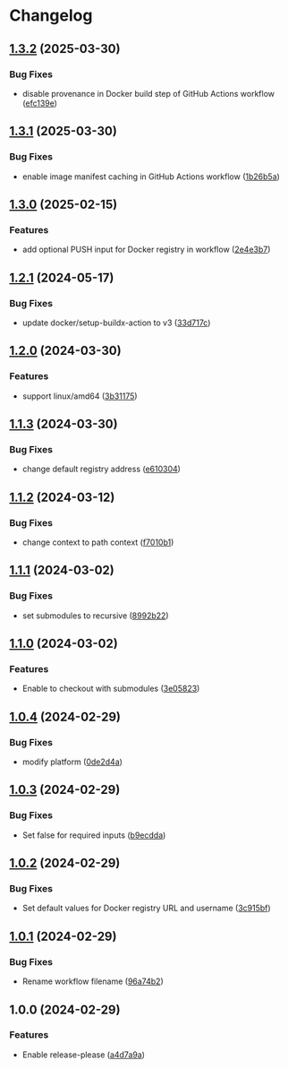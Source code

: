 # Changelog

## [1.3.2](https://github.com/chanyou0311/docker-build-and-push-workflow/compare/v1.3.1...v1.3.2) (2025-03-30)


### Bug Fixes

* disable provenance in Docker build step of GitHub Actions workflow ([efc139e](https://github.com/chanyou0311/docker-build-and-push-workflow/commit/efc139e91c255071953c3cb78f506a496a6b44f3))

## [1.3.1](https://github.com/chanyou0311/docker-build-and-push-workflow/compare/v1.3.0...v1.3.1) (2025-03-30)


### Bug Fixes

* enable image manifest caching in GitHub Actions workflow ([1b26b5a](https://github.com/chanyou0311/docker-build-and-push-workflow/commit/1b26b5a0a4ecce16b9cb363d3788e6bd42628b31))

## [1.3.0](https://github.com/chanyou0311/docker-build-and-push-workflow/compare/v1.2.1...v1.3.0) (2025-02-15)


### Features

* add optional PUSH input for Docker registry in workflow ([2e4e3b7](https://github.com/chanyou0311/docker-build-and-push-workflow/commit/2e4e3b774bfbb37b51eb32db034314a410a51877))

## [1.2.1](https://github.com/chanyou0311/docker-build-and-push-workflow/compare/v1.2.0...v1.2.1) (2024-05-17)


### Bug Fixes

* update docker/setup-buildx-action to v3 ([33d717c](https://github.com/chanyou0311/docker-build-and-push-workflow/commit/33d717cc7a06d374f57c4da768eb1a58505dea9c))

## [1.2.0](https://github.com/chanyou0311/docker-build-and-push-workflow/compare/v1.1.3...v1.2.0) (2024-03-30)


### Features

* support linux/amd64 ([3b31175](https://github.com/chanyou0311/docker-build-and-push-workflow/commit/3b31175a8ffdb8fdaa39d8a7e26ab6b7e4d2849b))

## [1.1.3](https://github.com/chanyou0311/docker-build-and-push-workflow/compare/v1.1.2...v1.1.3) (2024-03-30)


### Bug Fixes

* change default registry address ([e610304](https://github.com/chanyou0311/docker-build-and-push-workflow/commit/e610304ed83559647699bb5220c7c841e4e0fcda))

## [1.1.2](https://github.com/chanyou0311/docker-build-and-push-workflow/compare/v1.1.1...v1.1.2) (2024-03-12)


### Bug Fixes

* change context to path context ([f7010b1](https://github.com/chanyou0311/docker-build-and-push-workflow/commit/f7010b1241e5cbb96dfaf399ddfef840ec364a87))

## [1.1.1](https://github.com/chanyou0311/docker-build-and-push-workflow/compare/v1.1.0...v1.1.1) (2024-03-02)


### Bug Fixes

* set submodules to recursive ([8992b22](https://github.com/chanyou0311/docker-build-and-push-workflow/commit/8992b22a947954478a832783bf76987057dc78cf))

## [1.1.0](https://github.com/chanyou0311/docker-build-and-push-workflow/compare/v1.0.4...v1.1.0) (2024-03-02)


### Features

* Enable to checkout with submodules ([3e05823](https://github.com/chanyou0311/docker-build-and-push-workflow/commit/3e058235c0e298809f1ff51b47f49e42bc908b7d))

## [1.0.4](https://github.com/chanyou0311/docker-build-and-push-workflow/compare/v1.0.3...v1.0.4) (2024-02-29)


### Bug Fixes

* modify platform ([0de2d4a](https://github.com/chanyou0311/docker-build-and-push-workflow/commit/0de2d4adb8a57d546e5b8ed3e361c18c23f926b9))

## [1.0.3](https://github.com/chanyou0311/docker-build-and-push-workflow/compare/v1.0.2...v1.0.3) (2024-02-29)


### Bug Fixes

* Set false for required inputs ([b9ecdda](https://github.com/chanyou0311/docker-build-and-push-workflow/commit/b9ecddae26da8d76405f90837e2b8aba98618415))

## [1.0.2](https://github.com/chanyou0311/docker-build-and-push-workflow/compare/v1.0.1...v1.0.2) (2024-02-29)


### Bug Fixes

* Set default values for Docker registry URL and username ([3c915bf](https://github.com/chanyou0311/docker-build-and-push-workflow/commit/3c915bf277a632685920686512741de5e9685013))

## [1.0.1](https://github.com/chanyou0311/docker-build-and-push-workflow/compare/v1.0.0...v1.0.1) (2024-02-29)


### Bug Fixes

* Rename workflow filename ([96a74b2](https://github.com/chanyou0311/docker-build-and-push-workflow/commit/96a74b29dbd5f17da66710bf4aa7c2137a70f43e))

## 1.0.0 (2024-02-29)


### Features

* Enable release-please ([a4d7a9a](https://github.com/chanyou0311/docker-build-and-push-workflow/commit/a4d7a9a350bd107733a5eef15804242ad22fdf6f))
